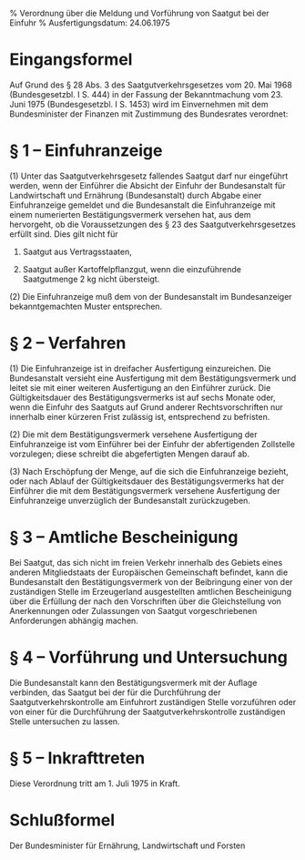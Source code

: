 % Verordnung über die Meldung und Vorführung von Saatgut bei der Einfuhr
% Ausfertigungsdatum: 24.06.1975
 
# Eingangsformel

Auf Grund des § 28 Abs. 3 des Saatgutverkehrsgesetzes vom 20. Mai 1968 (Bundesgesetzbl. I S. 444) in der Fassung der Bekanntmachung vom 23. Juni 1975 (Bundesgesetzbl. I S. 1453) wird im Einvernehmen mit dem Bundesminister der Finanzen mit Zustimmung des Bundesrates verordnet:

# § 1 – Einfuhranzeige

(1) Unter das Saatgutverkehrsgesetz fallendes Saatgut darf nur eingeführt werden, wenn der Einführer die Absicht der Einfuhr der Bundesanstalt für Landwirtschaft und Ernährung (Bundesanstalt) durch Abgabe einer Einfuhranzeige gemeldet und die Bundesanstalt die Einfuhranzeige mit einem numerierten Bestätigungsvermerk versehen hat, aus dem hervorgeht, ob die Voraussetzungen des § 23 des Saatgutverkehrsgesetzes erfüllt sind. Dies gilt nicht für

1. Saatgut aus Vertragsstaaten,

2. Saatgut außer Kartoffelpflanzgut, wenn die einzuführende Saatgutmenge 2 kg nicht übersteigt.

(2) Die Einfuhranzeige muß dem von der Bundesanstalt im Bundesanzeiger bekanntgemachten Muster entsprechen.

# § 2 – Verfahren

(1) Die Einfuhranzeige ist in dreifacher Ausfertigung einzureichen. Die Bundesanstalt versieht eine Ausfertigung mit dem Bestätigungsvermerk und leitet sie mit einer weiteren Ausfertigung an den Einführer zurück. Die Gültigkeitsdauer des Bestätigungsvermerks ist auf sechs Monate oder, wenn die Einfuhr des Saatguts auf Grund anderer Rechtsvorschriften nur innerhalb einer kürzeren Frist zulässig ist, entsprechend zu befristen.

(2) Die mit dem Bestätigungsvermerk versehene Ausfertigung der Einfuhranzeige ist vom Einführer bei der Einfuhr der abfertigenden Zollstelle vorzulegen; diese schreibt die abgefertigten Mengen darauf ab.

(3) Nach Erschöpfung der Menge, auf die sich die Einfuhranzeige bezieht, oder nach Ablauf der Gültigkeitsdauer des Bestätigungsvermerks hat der Einführer die mit dem Bestätigungsvermerk versehene Ausfertigung der Einfuhranzeige unverzüglich der Bundesanstalt zurückzugeben.

# § 3 – Amtliche Bescheinigung

Bei Saatgut, das sich nicht im freien Verkehr innerhalb des Gebiets eines anderen Mitgliedstaats der Europäischen Gemeinschaft befindet, kann die Bundesanstalt den Bestätigungsvermerk von der Beibringung einer von der zuständigen Stelle im Erzeugerland ausgestellten amtlichen Bescheinigung über die Erfüllung der nach den Vorschriften über die Gleichstellung von Anerkennungen oder Zulassungen von Saatgut vorgeschriebenen Anforderungen abhängig machen.

# § 4 – Vorführung und Untersuchung

Die Bundesanstalt kann den Bestätigungsvermerk mit der Auflage verbinden, das Saatgut bei der für die Durchführung der Saatgutverkehrskontrolle am Einfuhrort zuständigen Stelle vorzuführen oder von einer für die Durchführung der Saatgutverkehrskontrolle zuständigen Stelle untersuchen zu lassen.

# § 5 – Inkrafttreten

Diese Verordnung tritt am 1. Juli 1975 in Kraft.

# Schlußformel

Der Bundesminister für Ernährung, Landwirtschaft und Forsten
